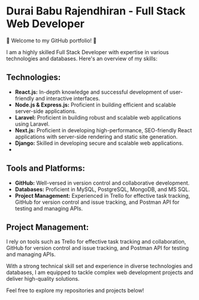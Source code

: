 # Durai Babu Rajendhiran - Full Stack Web Developer

🚀 Welcome to my GitHub portfolio! 🚀

I am a highly skilled Full Stack Developer with expertise in various technologies and databases. Here's an overview of my skills:

## Technologies:

- **React.js:** In-depth knowledge and successful development of user-friendly and interactive interfaces.
- **Node.js & Express.js:** Proficient in building efficient and scalable server-side applications.
- **Laravel:** Proficient in building robust and scalable web applications using Laravel.
- **Next.js:** Proficient in developing high-performance, SEO-friendly React applications with server-side rendering and static site generation.
- **Django:** Skilled in developing secure and scalable web applications.
- 
## Tools and Platforms:

- **GitHub:** Well-versed in version control and collaborative development.
- **Databases:** Proficient in MySQL, PostgreSQL, MongoDB, and MS SQL.
- **Project Management:** Experienced in Trello for effective task tracking, GitHub for version control and issue tracking, and Postman API for testing and managing APIs.

## Project Management:

I rely on tools such as Trello for effective task tracking and collaboration, GitHub for version control and issue tracking, and Postman API for testing and managing APIs.

With a strong technical skill set and experience in diverse technologies and databases, I am equipped to tackle complex web development projects and deliver high-quality solutions.

Feel free to explore my repositories and projects below!

<!-- Add links to your projects, repositories, or any other relevant information -->

